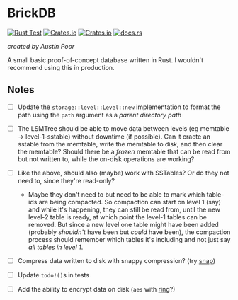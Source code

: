 # BrickDB

[![Rust Test](https://github.com/a-poor/brickdb/actions/workflows/rust-test.yml/badge.svg)](https://github.com/a-poor/brickdb/actions/workflows/rust-test.yml)
[![Crates.io](https://img.shields.io/crates/v/brickdb)](https://crates.io/crates/brickdb)
[![Crates.io](https://img.shields.io/crates/l/brickdb)](https://crates.io/crates/brickdb)
[![docs.rs](https://img.shields.io/docsrs/brickdb)](https://docs.rs/brickdb)



_created by Austin Poor_

A small basic proof-of-concept database written in Rust. I wouldn't recommend using this in production.


## Notes

- [ ] Update the `storage::level::Level::new` implementation to format the path using the `path` argument as a _parent directory path_
- [ ] The LSMTree should be able to move data between levels (eg memtable -> level-1-sstable) without downtime (if possible). Can it craete an sstable from the memtable, write the memtable to disk, and then clear the memtable? Should there be a _frozen_ memtable that can be read from but not written to, while the on-disk operations are working?
- [ ] Like the above, should also (maybe) work with SSTables? Or do they not need to, since they're read-only?
    - Maybe they don't need to but need to be able to mark which table-ids are being compacted. So compaction can start on level 1 (say) and while it's happening, they can still be read from, until the new level-2 table is ready, at which point the level-1 tables can be removed. But since a new level one table might have been added (probably _shouldn't_ have been but _could_ have been), the compaction process should remember which tables it's including and not just say _all tables in level 1_.
- [ ] Compress data written to disk with snappy compression? (try [snap](https://stackoverflow.com/questions/40740752/how-to-lay-out-b-tree-data-on-disk))
- [ ] Update `todo!()`s in tests
- [ ] Add the ability to encrypt data on disk (`aes` with [ring](https://docs.rs/ring/latest/ring)?)


